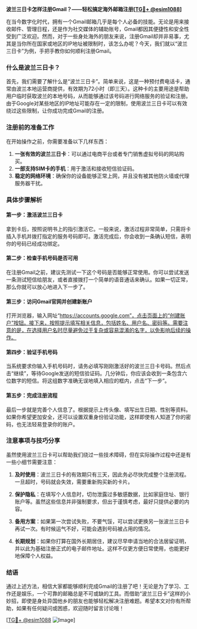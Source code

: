 **波兰三日卡怎样注册Gmail？——轻松搞定海外邮箱注册[[TG💪+ @esim1088](https://t.me/s/esim1088)]**

在当今数字化时代，拥有一个Gmail邮箱几乎是每个人必备的技能。无论是用来接收邮件、管理日程，还是作为社交媒体的辅助账号，Gmail都因其便捷性和安全性受到广泛欢迎。然而，对于一些身处海外的朋友来说，注册Gmail却并非易事，尤其是当你所在国家或地区的IP地址被限制时，该怎么办呢？今天，我们就以“波兰三日卡”为例，手把手教你如何顺利注册Gmail。

### 什么是波兰三日卡？

首先，我们需要了解什么是“波兰三日卡”。简单来说，这是一种预付费电话卡，通常由波兰本地运营商提供，有效期为72小时（即三天）。这种卡的主要用途是帮助用户临时获取波兰的本地号码，从而能够通过该号码进行网络服务的验证和注册。由于Google对某些地区的IP地址可能存在一定的限制，使用波兰三日卡可以有效绕过这些限制，让你成功完成Gmail的注册。

### 注册前的准备工作

在开始操作之前，你需要准备以下几样东西：

1. **一张有效的波兰三日卡**：可以通过电商平台或者专门销售虚拟号码的网站购买。
2. **一部支持SIM卡的手机**：用于激活和接收短信验证码。
3. **稳定的网络环境**：确保你的设备能够正常上网，并且没有被其他防火墙或代理服务器干扰。

### 具体步骤解析

#### 第一步：激活波兰三日卡

拿到卡后，按照说明书上的指引激活它。一般来说，激活过程非常简单，只需将卡插入手机并拨打指定的服务号码即可。激活完成后，你会收到一条确认短信，表明你的号码已经成功绑定。

#### 第二步：检查手机号码是否可用

在注册Gmail之前，建议先测试一下这个号码是否能够正常使用。你可以尝试发送一条测试短信给朋友，或者直接拨打一个简单的语音通话来确认。如果一切正常，那么你就可以放心地进入下一步了。

#### 第三步：访问Gmail官网并创建新账户

打开浏览器，输入网址“https://accounts.google.com”，点击页面上的“创建账户”按钮。接下来，按照提示填写相关信息，包括姓名、用户名、密码等。需要注意的是，在选择用户名时尽量避免过于复杂或容易混淆的名字，以免影响后续的操作。

#### 第四步：验证手机号码

当系统要求你输入手机号码时，请务必填写刚刚激活好的波兰三日卡号码。然后点击“继续”，等待Google发送的短信验证码。几分钟后，你应该会收到一条包含六位数字的短信。将这组数字准确无误地填入相应的框内，点击“下一步”。

#### 第五步：完成注册流程

最后一步就是完善个人信息了。根据提示上传头像、填写出生日期、性别等资料。如果你希望更加安全，还可以设置双重身份验证功能，这样即使有人知道了你的密码，也无法轻易登录你的账户。

### 注意事项与技巧分享

虽然使用波兰三日卡可以帮助我们绕过一些技术障碍，但在实际操作过程中还是有一些小细节需要注意：

1. **及时使用**：波兰三日卡的有效期只有三天，因此务必尽快完成整个注册流程。一旦超时，号码就会失效，需要重新购买新的卡片。
   
2. **保护隐私**：在填写个人信息时，切勿泄露过多敏感数据，比如家庭住址、银行账户等。虽然这些信息并非强制要求，但出于谨慎考虑，最好只提供必要的内容。

3. **备用方案**：如果第一次尝试失败，不要气馁，可以尝试更换另一张波兰三日卡再试一次。有时候运气不好，可能会遇到号码被占用的情况。

4. **长期规划**：如果你打算在国外长期居住，建议尽早申请当地的合法居留证明，并以此为基础注册正式的电子邮件地址。这样不仅更方便日常使用，也能更好地保障个人权益。

### 结语

通过上述方法，相信大家都能够顺利完成Gmail的注册了吧！无论是为了学习、工作还是娱乐，一个可靠的邮箱总是不可或缺的工具。而借助“波兰三日卡”这样的小妙招，即使是身处异国他乡的朋友也能够轻松解决注册难题。希望本文对你有所帮助，如果有任何疑问或困惑，欢迎随时留言讨论哦！

[[TG💪+ @esim1088](https://t.me/s/esim1088) ![Image](https://i.postimg.cc/4NQfJmqS/Snipaste-2025-05-13-00-14-12.png)]